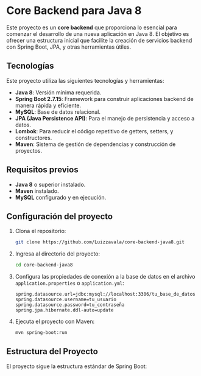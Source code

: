 # Core Backend para Java 8

Este proyecto es un **core backend** que proporciona lo esencial para comenzar el desarrollo de una nueva aplicación en Java 8. El objetivo es ofrecer una estructura inicial que facilite la creación de servicios backend con Spring Boot, JPA, y otras herramientas útiles.

## Tecnologías

Este proyecto utiliza las siguientes tecnologías y herramientas:

- **Java 8**: Versión mínima requerida.
- **Spring Boot 2.7.15**: Framework para construir aplicaciones backend de manera rápida y eficiente.
- **MySQL**: Base de datos relacional.
- **JPA (Java Persistence API)**: Para el manejo de persistencia y acceso a datos.
- **Lombok**: Para reducir el código repetitivo de getters, setters, y constructores.
- **Maven**: Sistema de gestión de dependencias y construcción de proyectos.

## Requisitos previos

- **Java 8** o superior instalado.
- **Maven** instalado.
- **MySQL** configurado y en ejecución.

## Configuración del proyecto

1. Clona el repositorio:

    ```bash
    git clone https://github.com/Luizzavala/core-backend-java8.git
    ```

2. Ingresa al directorio del proyecto:

    ```bash
    cd core-backend-java8
    ```

3. Configura las propiedades de conexión a la base de datos en el archivo `application.properties` o `application.yml`:

    ```properties
    spring.datasource.url=jdbc:mysql://localhost:3306/tu_base_de_datos
    spring.datasource.username=tu_usuario
    spring.datasource.password=tu_contraseña
    spring.jpa.hibernate.ddl-auto=update
    ```

4. Ejecuta el proyecto con Maven:

    ```bash
    mvn spring-boot:run
    ```

## Estructura del Proyecto

El proyecto sigue la estructura estándar de Spring Boot:

